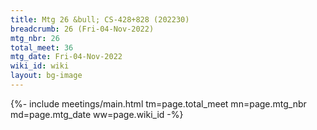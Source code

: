 ```yaml
---
title: Mtg 26 &bull; CS-428+828 (202230)
breadcrumb: 26 (Fri-04-Nov-2022)
mtg_nbr: 26
total_meet: 36
mtg_date: Fri-04-Nov-2022
wiki_id: wiki
layout: bg-image
---
```


{%- include meetings/main.html
    tm=page.total_meet
    mn=page.mtg_nbr
    md=page.mtg_date
    ww=page.wiki_id
-%}
